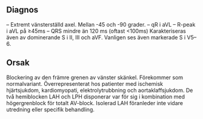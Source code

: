 ## Diagnos

– Extremt vänsterställd axel. Mellan -45 och -90 grader. – qR i aVL – R-peak i aVL på ≥45ms – QRS mindre än 120 ms (oftast <100ms)
Karakteriseras även av dominerande S i II, III och aVF. Vanligen ses även markerade S i V5–6.

## Orsak

Blockering av den främre grenen av vänster skänkel. Förekommer som normalvariant. Överrepresenterat hos patienter med ischemisk hjärtsjukdom, kardiomyopati, elektrolytrubbning och aortaklaffsjukdom. De två hemiblocken LAH och LPH disponerar var för sig i kombination med högergrenblock för totalt AV-block. Isolerad LAH föranleder inte vidare utredning eller specifik behandling.

